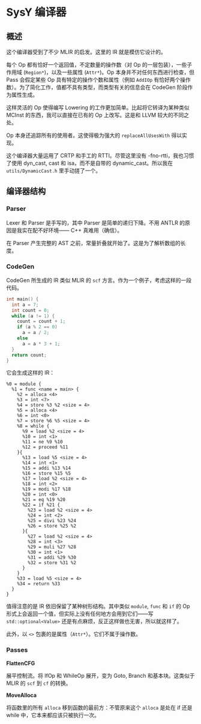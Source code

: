 # SysY 编译器

## 概述

这个编译器受到了不少 MLIR 的启发。这里的 IR 就是模仿它设计的。

每个 Op 都有恰好一个返回值，不定数量的操作数（对 Op 的一层包装），一些子作用域 (`Region*`)，以及一些属性 (`Attr*`)。Op 本身并不对任何东西进行检查，但 Pass 会假定某些 Op 具有特定的操作个数和属性（例如 `AddIOp` 有恰好两个操作数）。为了简化工作，值都不具有类型，而类型有关的信息会在 CodeGen 阶段作为属性生成。

这样灵活的 Op 使得编写 Lowering 的工作更加简单。比起将它转译为某种类似 MCInst 的东西，我可以直接在已有的 Op 上改写。这是和 LLVM 较大的不同之处。

Op 本身还追踪所有的使用者。这使得极为强大的 `replaceAllUsesWith` 得以实现。

这个编译器大量运用了 CRTP 和手工的 RTTI。尽管这里没有 -fno-rtti，我也习惯了使用 dyn_cast, cast 和 isa，而不是自带的 dynamic_cast。所以我在 `utils/DynamicCast.h` 里手动搓了一个。

## 编译器结构

### Parser

Lexer 和 Parser 是手写的，其中 Parser 是简单的递归下降。不用 ANTLR 的原因是我实在配不好环境—— C++ 真难用（确信）。

在 Parser 产生完整的 AST 之前，常量折叠就开始了。这是为了解析数组的长度。

### CodeGen

CodeGen 所生成的 IR 类似 MLIR 的 `scf` 方言。作为一个例子，考虑这样的一段代码。

```cpp
int main() {
  int a = 7;
  int count = 0;
  while (a != 1) {
    count = count + 1;
    if (a % 2 == 0)
      a = a / 2;
    else
      a = a * 3 + 1;
  }
  return count;
}
```

它会生成这样的 IR：

```mlir
%0 = module {
  %1 = func <name = main> {
    %2 = alloca <4>
    %3 = int <7>
    %4 = store %3 %2 <size = 4>
    %5 = alloca <4>
    %6 = int <0>
    %7 = store %6 %5 <size = 4>
    %8 = while {
      %9 = load %2 <size = 4>
      %10 = int <1>
      %11 = ne %9 %10
      %12 = proceed %11
    }{
      %13 = load %5 <size = 4>
      %14 = int <1>
      %15 = addi %13 %14
      %16 = store %15 %5
      %17 = load %2 <size = 4>
      %18 = int <2>
      %19 = modi %17 %18
      %20 = int <0>
      %21 = eq %19 %20
      %22 = if %21 {
        %23 = load %2 <size = 4>
        %24 = int <2>
        %25 = divi %23 %24
        %26 = store %25 %2
      }{
        %27 = load %2 <size = 4>
        %28 = int <3>
        %29 = muli %27 %28
        %30 = int <1>
        %31 = addi %29 %30
        %32 = store %31 %2
      }
    }
    %33 = load %5 <size = 4>
    %34 = return %33
  }
}
```

值得注意的是 IR 依旧保留了某种树形结构。其中类似 `module`, `func` 和 `if` 的 Op 形式上会返回一个值，但实际上没有任何地方会用到它们——写 `std::optional<Value>` 还是有点麻烦，反正这样做也无害，所以就这样了。

此外，以 `<>` 包裹的是属性（`Attr*`）。它们不属于操作数。

### Passes

**FlattenCFG**

展平控制流。将 IfOp 和 WhileOp 展开，变为 Goto, Branch 和基本块。这类似于 MLIR 的 `scf` 到 `cf` 的转换。

**MoveAlloca**

将函数里的所有 `alloca` 移到函数的最前方：不管原来这个 `alloca` 是处在 if 还是 while 中，它本来都应该只被执行一次。
